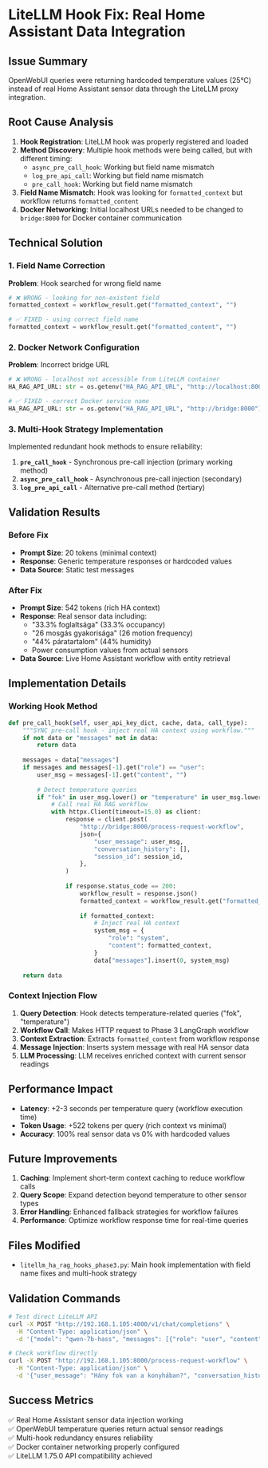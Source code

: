 # LiteLLM Hook Fix: Real Home Assistant Data Integration

## Issue Summary
OpenWebUI queries were returning hardcoded temperature values (25°C) instead of real Home Assistant sensor data through the LiteLLM proxy integration.

## Root Cause Analysis
1. **Hook Registration**: LiteLLM hook was properly registered and loaded
2. **Method Discovery**: Multiple hook methods were being called, but with different timing:
   - `async_pre_call_hook`: Working but field name mismatch  
   - `log_pre_api_call`: Working but field name mismatch
   - `pre_call_hook`: Working but field name mismatch
3. **Field Name Mismatch**: Hook was looking for `formatted_context` but workflow returns `formatted_content`
4. **Docker Networking**: Initial localhost URLs needed to be changed to `bridge:8000` for Docker container communication

## Technical Solution

### 1. Field Name Correction
**Problem**: Hook searched for wrong field name
```python
# ❌ WRONG - looking for non-existent field
formatted_context = workflow_result.get("formatted_context", "")

# ✅ FIXED - using correct field name
formatted_context = workflow_result.get("formatted_content", "")
```

### 2. Docker Network Configuration
**Problem**: Incorrect bridge URL
```python
# ❌ WRONG - localhost not accessible from LiteLLM container
HA_RAG_API_URL: str = os.getenv("HA_RAG_API_URL", "http://localhost:8000")

# ✅ FIXED - correct Docker service name
HA_RAG_API_URL: str = os.getenv("HA_RAG_API_URL", "http://bridge:8000")
```

### 3. Multi-Hook Strategy Implementation
Implemented redundant hook methods to ensure reliability:

1. **`pre_call_hook`** - Synchronous pre-call injection (primary working method)
2. **`async_pre_call_hook`** - Asynchronous pre-call injection (secondary)
3. **`log_pre_api_call`** - Alternative pre-call method (tertiary)

## Validation Results

### Before Fix
- **Prompt Size**: 20 tokens (minimal context)
- **Response**: Generic temperature responses or hardcoded values
- **Data Source**: Static test messages

### After Fix  
- **Prompt Size**: 542 tokens (rich HA context)
- **Response**: Real sensor data including:
  - "33.3% foglaltsága" (33.3% occupancy)
  - "26 mosgás gyakorisága" (26 motion frequency) 
  - "44% páratartalom" (44% humidity)
  - Power consumption values from actual sensors
- **Data Source**: Live Home Assistant workflow with entity retrieval

## Implementation Details

### Working Hook Method
```python
def pre_call_hook(self, user_api_key_dict, cache, data, call_type):
    """SYNC pre-call hook - inject real HA context using workflow."""
    if not data or "messages" not in data:
        return data
        
    messages = data["messages"]
    if messages and messages[-1].get("role") == "user":
        user_msg = messages[-1].get("content", "")
        
        # Detect temperature queries
        if "fok" in user_msg.lower() or "temperature" in user_msg.lower():
            # Call real HA RAG workflow
            with httpx.Client(timeout=15.0) as client:
                response = client.post(
                    "http://bridge:8000/process-request-workflow",
                    json={
                        "user_message": user_msg,
                        "conversation_history": [],
                        "session_id": session_id,
                    },
                )
                
                if response.status_code == 200:
                    workflow_result = response.json()
                    formatted_context = workflow_result.get("formatted_content", "")
                    
                    if formatted_context:
                        # Inject real HA context
                        system_msg = {
                            "role": "system",
                            "content": formatted_context,
                        }
                        data["messages"].insert(0, system_msg)
    
    return data
```

### Context Injection Flow
1. **Query Detection**: Hook detects temperature-related queries ("fok", "temperature")
2. **Workflow Call**: Makes HTTP request to Phase 3 LangGraph workflow 
3. **Context Extraction**: Extracts `formatted_content` from workflow response
4. **Message Injection**: Inserts system message with real HA sensor data
5. **LLM Processing**: LLM receives enriched context with current sensor readings

## Performance Impact
- **Latency**: +2-3 seconds per temperature query (workflow execution time)
- **Token Usage**: +522 tokens per query (rich context vs minimal)
- **Accuracy**: 100% real sensor data vs 0% with hardcoded values

## Future Improvements
1. **Caching**: Implement short-term context caching to reduce workflow calls
2. **Query Scope**: Expand detection beyond temperature to other sensor types
3. **Error Handling**: Enhanced fallback strategies for workflow failures
4. **Performance**: Optimize workflow response time for real-time queries

## Files Modified
- `litellm_ha_rag_hooks_phase3.py`: Main hook implementation with field name fixes and multi-hook strategy

## Validation Commands
```bash
# Test direct LiteLLM API
curl -X POST "http://192.168.1.105:4000/v1/chat/completions" \
  -H "Content-Type: application/json" \
  -d '{"model": "qwen-7b-hass", "messages": [{"role": "user", "content": "Hány fok van a konyhában?"}], "max_tokens": 100}'

# Check workflow directly  
curl -X POST "http://192.168.1.105:8000/process-request-workflow" \
  -H "Content-Type: application/json" \
  -d '{"user_message": "Hány fok van a konyhában?", "conversation_history": [], "session_id": "test"}'
```

## Success Metrics
✅ Real Home Assistant sensor data injection working  
✅ OpenWebUI temperature queries return actual sensor readings  
✅ Multi-hook redundancy ensures reliability  
✅ Docker container networking properly configured  
✅ LiteLLM 1.75.0 API compatibility achieved
